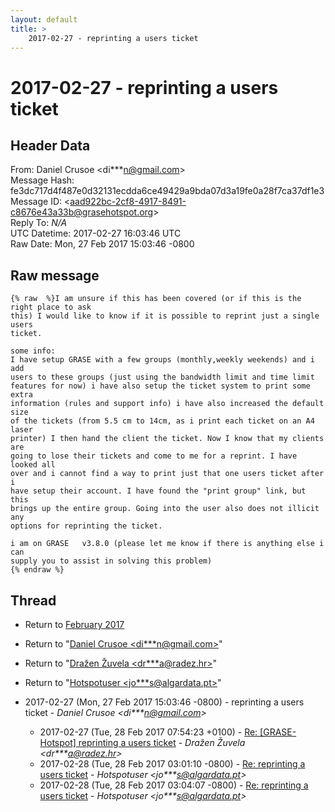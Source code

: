 ```yaml
---
layout: default
title: >
    2017-02-27 - reprinting a users ticket
---
```


# 2017-02-27 - reprinting a users ticket

## Header Data

From: Daniel Crusoe \<di***n@gmail.com\><br>
Message Hash: fe3dc717d4f487e0d32131ecdda6ce49429a9bda07d3a19fe0a28f7ca37df1e3<br>
Message ID: \<aad922bc-2cf8-4917-8491-c8676e43a33b@grasehotspot.org\><br>
Reply To: _N/A_<br>
UTC Datetime: 2017-02-27 16:03:46 UTC<br>
Raw Date: Mon, 27 Feb 2017 15:03:46 -0800<br>

## Raw message

```
{% raw  %}I am unsure if this has been covered (or if this is the right place to ask 
this) I would like to know if it is possible to reprint just a single users 
ticket.

some info:
I have setup GRASE with a few groups (monthly,weekly weekends) and i add 
users to these groups (just using the bandwidth limit and time limit 
features for now) i have also setup the ticket system to print some extra 
information (rules and support info) i have also increased the default size 
of the tickets (from 5.5 cm to 14cm, as i print each ticket on an A4 laser 
printer) I then hand the client the ticket. Now I know that my clients are 
going to lose their tickets and come to me for a reprint. I have looked all 
over and i cannot find a way to print just that one users ticket after i 
have setup their account. I have found the "print group" link, but this 
brings up the entire group. Going into the user also does not illicit any 
options for reprinting the ticket.

i am on GRASE   v3.8.0 (please let me know if there is anything else i can 
supply you to assist in solving this problem)
{% endraw %}
```

## Thread

+ Return to [February 2017](/archive/2017/02)

+ Return to "[Daniel Crusoe <di***n<span>@</span>gmail.com>](/authors/di___n_at_gmail_com)"
+ Return to "[Dražen Žuvela <dr***a<span>@</span>radez.hr>](/authors/dr___a_at_radez_hr)"
+ Return to "[Hotspotuser <jo***s<span>@</span>algardata.pt>](/authors/jo___s_at_algardata_pt)"

+ 2017-02-27 (Mon, 27 Feb 2017 15:03:46 -0800) - reprinting a users ticket - _Daniel Crusoe \<di***n@gmail.com\>_
  + 2017-02-27 (Tue, 28 Feb 2017 07:54:23 +0100) - [Re: [GRASE-Hotspot] reprinting a users ticket](/archive/2017/02/e5bd189703d08a6ede768555b8862a5a58424c655f288b559a82058419c4222c) - _Dražen Žuvela \<dr***a@radez.hr\>_
  + 2017-02-28 (Tue, 28 Feb 2017 03:01:10 -0800) - [Re: reprinting a users ticket](/archive/2017/02/33f06acb6907b8e8ecbffe1526aa6b01f340cb03ff654bce1e18879aa8b78a8f) - _Hotspotuser \<jo***s@algardata.pt\>_
  + 2017-02-28 (Tue, 28 Feb 2017 03:04:07 -0800) - [Re: reprinting a users ticket](/archive/2017/02/844ff4a29fec358acdebbbd0e8136c931fa8bb085dfbbc420901fbfeaafcf2df) - _Hotspotuser \<jo***s@algardata.pt\>_

